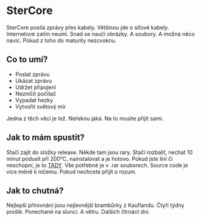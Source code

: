 # SterCore
SterCore posílá zprávy přes kabely. Většinou jde o síťové kabely. Internetové zatím neumí. Snad se naučí obrázky. A soubory. A možná něco navíc. Pokud z toho do maturity nezcvoknu.

## Co to umí?
- Poslat zprávu
- Ukázat zprávu
- Udržet připojení
- Nezničit počítač
- Vypadat hezky
- Vytvořit světový mír

Jedna z těch věcí je lež. Neřeknu jaká. Na to musíte přijít sami.

## Jak to mám spustit?
Stačí zajít do složky release. Někde tam jsou rary. Stačí rozbalit, nechat 10 minut podusit při 200°C, nainstalovat a je hotovo.
Pokud jste líní či neschopní, je to [TADY](https://github.com/tehSIRius/SterCore/releases). Vše potřebné je v .rar souborech. Source code je více méně k ničemu. Pokud nechcete přijít o rozum.

## Jak to chutná?

Nejlepší přirovnání jsou nejlevnější brambůrky z Kauflandu. Čtyři týdny prošlé. Ponechané na slunci. A větru. Dalších čtrnáct dní.

